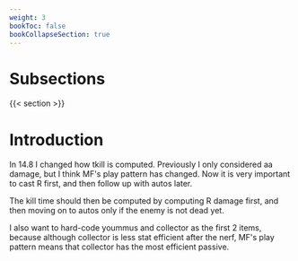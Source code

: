 ```yaml
---
weight: 3
bookToc: false
bookCollapseSection: true
---
```

# Subsections

{{< section >}}

# Introduction
In 14.8 I changed how tkill is computed. Previously I only considered aa damage, but I think MF's play pattern has changed. Now it is very important to cast R first, and then follow up with autos later.

The kill time should then be computed by computing R damage first, and then moving on to autos only if the enemy is not dead yet.

I also want to hard-code yoummus and collector as the first 2 items, because although collector is less stat efficient after the nerf, MF's play pattern means that collector has the most efficient passive.

